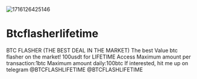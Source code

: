 ![1716126425146](https://github.com/Tomsvilnis2008/Btcflasherlifetime/assets/169599378/0556aa09-538f-4c7a-9a26-af5fd1a27a1c)
# Btcflasherlifetime
BTC FLASHER (THE BEST DEAL IN THE MARKET)
The best Value btc flasher on the market!
100usdt for LIFETIME Access
Maximum amount per transaction:1btc
Maximum amount daily:100btc
If interested, hit me up on telegram
@BTCFLASHLIFETIME
@BTCFLASHLIFETIME
